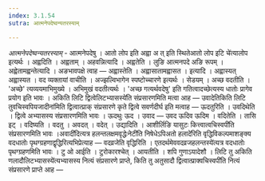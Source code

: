 ```yaml
---
index: 3.1.54
sutra: आत्मनेपदेष्वन्यतरस्याम्

---
```

_आत्मनेपदेष्वन्यतरस्याम्_ - आत्मनेपदेषु । आतो लोप इति अह्वा अ त् इति स्थितेआतो लोप इटि चे॑त्यालोप इत्यर्थः । अह्वदिति । अह्वताम् । अहवन्नित्यादि । अह्वतेति । लुङि आत्मनपदे अङि रूपम् । अह्वेतामह्वन्तेत्यादि । अङभावपक्षे त्वाह — अह्वास्तेति । अह्वासातामह्वासत । इत्यादि । अह्वास्यत् अह्वास्यत । वद व्यक्तायां वाचीति । अज्झल्विभागेन स्पष्टोच्चारणे इत्यर्थः । सेडयम् । अच्छ वदतीति । 'अच्छे' त्यव्ययमाभिमुख्ये । अभिमुखं वदतीत्यर्थः । 'अच्छ गत्यर्थवदेषु' इति गतित्वादच्छेत्यस्य धातोः प्रागेव प्रयोग इति भावः । अकिति लिटि द्वित्वेलिटभ्यासस्ये॑ति संप्रसारणमिति मत्वा आह —  उवादेतिकिति लिटि तुवचिस्वपियजादीना॑मिति द्वित्वात्प्राक् संप्रसारणे कृते द्वित्वे सवर्णदीर्घ इति मत्वाह —  ऊदतुरिति । उवदिथेति । द्वित्वे अभ्यासस्य संप्रसारणमिति भावः । ऊदथुः ऊद । उवाद — उवद ऊदिव ऊदिम । वदितेति । तासि इट् । वदिष्यति । वदतु । अवदत् । वदेत् । उद्यादिति । आशीर्लिङि यासुटः कित्त्वात्वचिस्वपी॑ति संप्रसारणमिति भावः ।अवादी॑दित्यत्र हलन्तलक्षमवृद्धेःनेटी॑ति निषेधेऽपिअतो हलादे॑रिति वृद्धिविकल्पमाशङ्क्य वदधातोः पृथग्ग्रहणाद्वृद्धिरित्यभिप्रेत्याह —  वदव्रजेति वृद्धिरिति । एतदर्थमेववदव्रजहलन्तस्ये॑त्यत्र वदधातोः पृथग्ग्रहणमिति भावः । टु ओ आईति । टुरोकारश्चेत् । आयतीति । शपि गुणाऽयादेशौ । लिटि तु अकिति णलादौलिटभ्यासस्ये॑त्यभ्यासस्य नित्यं संप्रसारणे प्राप्ते, किति तु अतुसादौ द्वित्वात्प्राक्वचिस्वपी॑ति नित्यं संप्रसारणे प्राप्ते आह — 